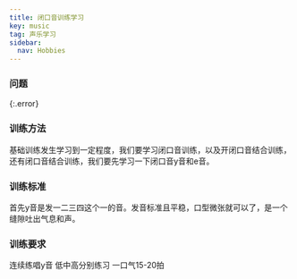 ```yaml
---
title: 闭口音训练学习
key: music
tag: 声乐学习
sidebar:
  nav: Hobbies
---
```


### 问题

{:.error}

<!--more-->

### 训练方法

基础训练发生学习到一定程度，我们要学习闭口音训练，以及开闭口音结合训练，还有闭口音结合训练，我们要先学习一下闭口音y音和e音。

### 训练标准

首先y音是发一二三四这个一的音。发音标准且平稳，口型微张就可以了，是一个缝隙吐出气息和声。

### 训练要求

连续练唱y音 低中高分别练习 一口气15-20拍
